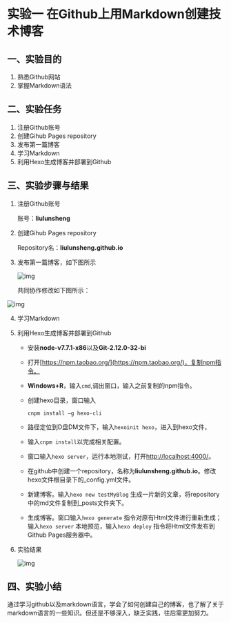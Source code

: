 # 实验一 在Github上用Markdown创建技术博客

## 一、实验目的

1. 熟悉Github网站
2. 掌握Markdown语法

## 二、实验任务

1. 注册Github账号
2. 创建Gihub Pages repository
3. 发布第一篇博客
4. 学习Markdown
5. 利用Hexo生成博客并部署到Github

## 三、实验步骤与结果

1. 注册Github账号

   账号：**liulunsheng**

2. 创建Gihub Pages repository

   Repository名：**liulunsheng.github.io**

3. 发布第一篇博客，如下图所示

   ![img](http://i1.piimg.com/4851/314c43c27ce0ab1f.png)			

   共同协作修改如下图所示：

![img](http://i1.piimg.com/4851/21cf1fa407ac641e.png)

4.  学习Markdown

5. 利用Hexo生成博客并部署到Github

   - 安装**node-v7.7.1-x86**以及**Git-2.12.0-32-bi**

   - 打开[https://npm.taobao.org/](https://npm.taobao.org/)，复制npm指令。

   - **Windows+R**，输入`cmd`,调出窗口，输入之前复制的npm指令。

   - 创建hexo目录，窗口输入

     `cnpm install –g hexo-cli`

   - 路径定位到D盘DM文件下，输入`hexoinit hexo`，进入到hexo文件，

   - 输入`cnpm install`以完成相关配置。                              

   - 窗口输入`hexo server`，运行本地测试，打开[http://localhost:4000/](http://localhost:4000/)。

   - 在github中创建一个repository，名称为**liulunsheng.github.io**。修改hexo文件根目录下的_config.yml文件。

   - 新建博客。输入`hexo new testMyBlog` 生成一片新的文章，将repository中的md文件复制到_posts文件夹下。

   - 生成博客。窗口输入`hexo generate` 指令对原有Html文件进行重新生成；输入`hexo server` 本地预览，输入`hexo deploy` 指令将Html文件发布到Github Pages服务器中。

6. 实验结果

   ![img](http://i1.piimg.com/4851/aa70b88d94ff814e.png)

## 四、实验小结

​	通过学习github以及markdown语言，学会了如何创建自己的博客，也了解了关于markdown语言的一些知识。但还是不够深入，缺乏实践，往后需更加努力。
